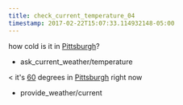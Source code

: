 ```yaml
---
title: check_current_temperature_04
timestamp: 2017-02-22T15:07:33.114932148-05:00
---
```


how cold is it in [Pittsburgh](city)?
* ask_current_weather/temperature

< it's [60](temprature) degrees in [Pittsburgh](city) right now
* provide_weather/current
